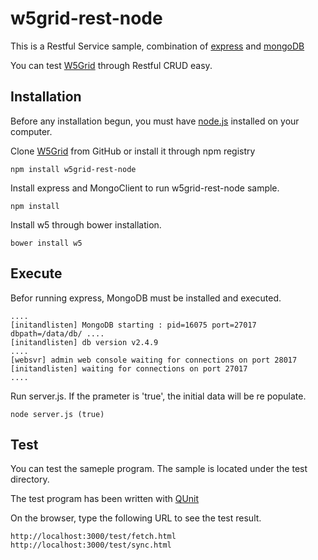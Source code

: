 w5grid-rest-node
================


This is a Restful Service sample, combination of [express](http://expressjs.com) and [mongoDB](http://www.mongodb.org/)

You can test [W5Grid](https://github.com/inswave/w5) through Restful CRUD easy.

## Installation
Before any installation begun, you must have [node.js](http://nodejs.org/) installed on your computer.

Clone [W5Grid](https://github.com/inswave/w5grid-rest-node.git) from GitHub or install it through npm registry

```
npm install w5grid-rest-node
```

Install express and MongoClient to run w5grid-rest-node sample.
```
npm install
```

Install w5 through bower installation.
```
bower install w5
```

## Execute
Befor running express, MongoDB must be installed and executed. 
```
....
[initandlisten] MongoDB starting : pid=16075 port=27017 dbpath=/data/db/ ....
[initandlisten] db version v2.4.9
....
[websvr] admin web console waiting for connections on port 28017
[initandlisten] waiting for connections on port 27017
....
```

Run server.js. If the prameter is 'true', the initial data will be re populate.
```
node server.js (true)
```

## Test
You can test the sameple program. The sample is located under the test directory.

The test program has been written with [QUnit](https://qunitjs.com/) 

On the browser, type the following URL to see the test result.
```
http://localhost:3000/test/fetch.html
http://localhost:3000/test/sync.html
```
